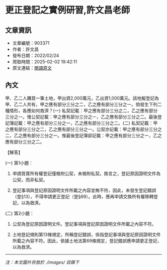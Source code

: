 # 更正登記之實例研習,許文昌老師

## 文章資訊
- 文章編號：903371
- 作者：許文昌
- 發布日期：2022/02/24
- 爬取時間：2025-02-02 19:42:11
- 原文連結：[閱讀原文](https://real-estate.get.com.tw/Columns/detail.aspx?no=903371)

## 內文
甲、乙二人購買一筆土地，甲出資2,000萬元，乙出資1,000萬元。該地擬登記為甲、乙二人共有，甲之應有部分三分之二，乙之應有部分三分之一。倘發生下列二種情形，各應如何救濟？(一) 私契記載：甲之應有部分三分之二，乙之應有部分三分之一。惟公契記載：甲之應有部分三分之一，乙之應有部分三分之二。最後登記簿記載：甲之應有部分三分之一，乙之應有部分三分之二。(二) 私契記載：甲之應有部分三分之二，乙之應有部分三分之一。公契亦記載：甲之應有部分三分之二，乙之應有部分三分之一。惟最後登記簿卻記載：甲之應有部分三分之一，乙之應有部分三分之二。

【解答】

(一) 第1小題：

1. 申請買賣所有權登記僅檢附公契，未檢附私契。換言之，登記原因證明文件為公契，而非私契。

2. 登記事項與登記原因證明文件所載之內容並無不符，因此，未發生登記錯誤（登§13），不得申請更正登記（登§69）。此時，應再申請交換所有權移轉登記，以為救濟。

(二) 第2小題：

1. 公契為登記原因證明文件。登記事項與登記原因證明文件所載之內容不符。

2. 土地登記規則第13條規定，所稱登記錯誤，係指登記事項與登記原因證明文件所載之內容不符。因此，依據土地法第69條規定，登記錯誤應申請更正登記，以為救濟。

---
*注：本文圖片存放於 ./images/ 目錄下*
